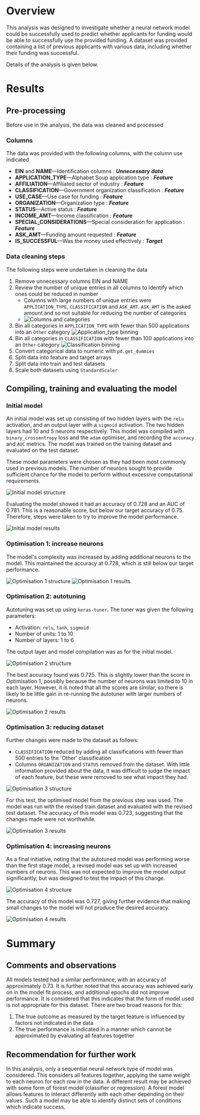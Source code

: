 # Overview

This analysis was designed to investigate whether a neural network model could be successfully used to predict whether applicants for funding would be able to successfully use the provided funding. A dataset was provided containing a list of previous applicants with various data, including whether their funding was successful.

Details of the analysis is given below.

# Results

## Pre-processing

Before use in the analysis, the data was cleaned and processed

### Columns

The data was provided with the following columns, with the column use indicated

* **EIN** and **NAME**—Identification columns : ***Unnecessary data***
* **APPLICATION_TYPE**—Alphabet Soup application type : ***Feature***
* **AFFILIATION**—Affiliated sector of industry : ***Feature***
* **CLASSIFICATION**—Government organization classification : ***Feature***
* **USE_CASE**—Use case for funding : ***Feature***
* **ORGANIZATION**—Organization type : ***Feature***
* **STATUS**—Active status : ***Feature***
* **INCOME_AMT**—Income classification : ***Feature***
* **SPECIAL_CONSIDERATIONS**—Special consideration for application : ***Feature***
* **ASK_AMT**—Funding amount requested : ***Feature***
* **IS_SUCCESSFUL**—Was the money used effectively : ***Target***

### Data cleaning steps

The following steps were undertaken in cleaning the data

1. Remove unnecessary columns EIN and NAME
2. Review the number of unique entries in all columns to identify which ones could be reduced in number
   - Columns with large numbers of unique entries were `APPLICATION_TYPE`, `CLASSIFICATION` and `ASK_AMT`. `ASK_AMT` is the asked amount and so not suitable for reducing the number of categories  
   - ![Columns and categories](img/columns.png)
3. Bin all categories in `APPLICATION_TYPE` with fewer than 500 applications into an `Other` category  ![Application_type binning](img/application_type.png)
4. Bin all categories in `CLASSIFICATION` with fewer than 100 applications into an `Other` category  ![Classification binning](img/classification.png)
5. Convert categorical data to numeric with `pd.get_dummies`
6. Split data into feature and target arrays
7. Split data into train and test datasets
8. Scale both datasets using `StandardScaler`

## Compiling, training and evaluating the model

### Initial model

An initial model was set up consisting of two hidden layers with the `relu` activation, and an output layer with a `sigmoid` activation. The two hidden layers had 10 and 5 neurons respectively. This model was compiled with `binary_crossentropy` loss and the `adam` optimiser, and recording the `accuracy` and `AUC` metrics. The model was trained on the training dataset and evaluated on the test dataset.

These model parameters were chosen as they had been most commonly used in previous models. The number of neurons sought to provide sufficient chance for the model to perform without excessive computational requirements.

![Initial model structure](img/initial_structure.png)

Evaluating the model showed it had an accuracy of 0.728 and an AUC of 0.781. This is a reasonable score, but below our target accuracy of 0.75. Therefore, steps were taken to try to improve the model performance.

![Initial model results](img/initial_results.png)

### Optimisation 1: increase neurons

The model's complexity was increased by adding additional neurons to the model. This maintained the accuracy at 0.728, which is still below our target performance.

![Optimisation 1 structure](img/opt1_structure.png)
![Optimisation 1 results](img/opt1_results.png)

### Optimisation 2: autotuning

Autotuning was set up using `keras-tuner`. The tuner was given the following parameters:
- Activation: `relu`, `tanh`, `sigmoid`
- Number of units: 1 to 10
- Number of layers: 1 to 6

The output layer and model compilation was as for the initial model.

![Optimisation 2 structure](img/opt2_structure.png)

The best accuracy found was 0.725. This is slightly lower than the score in Optimisation 1, possibly because the number of neurons was limited to 10 in each layer. However, it is noted that all the scores are similar, so there is likely to be little gain in re-running the autotuner with larger numbers of neurons.

![Optimisation 2 results](img/opt2_results.png)

### Optimisation 3: reducing dataset

Further changes were made to the dataset as follows:

- `CLASSIFICATION` reduced by adding all classifications with fewer than 500 entries to the 'Other' classification
- Columns `ORGANIZATION` and `STATUS` removed from the dataset. With little information provided about the data, it was difficult to judge the impact of each feature, but these were removed to see what impact they had.

![Optimisation 3 structure](img/opt3_structure.png)

For this test, the optimised model from the previous step was used. The model was run with the revised train dataset and evaluated with the revised test dataset. The accuracy of this model was 0.723, suggesting that the changes made were not worthwhile.

![Optimisation 3 results](img/opt3_results.png)

### Optimisation 4: increasing neurons

As a final initiative, noting that the autotuned model was performing worse than the first stage model, a revised model was set up with increased numbers of neurons. This was not expected to improve the model output significantly, but was designed to test the impact of this change.

![Optimisation 4 structure](img/opt4_structure.png)

The accuracy of this model was 0.727, giving further evidence that making small changes to the model will not produce the desired accuracy.

![Optimisation 4 results](img/opt4_results.png)

# Summary
## Comments and observations

All models tested had a similar performance, with an accuracy of approximately 0.73. It is further noted that this accuracy was achieved early on in the model fit process, and additional epochs did not improve performance. It is considered that this indicates that the form of model used is not appropriate for this dataset. There are two broad reasons for this:

1. The true outcome as measured by the target feature is influenced by factors not indicated in the data
2. The true performance is indicated in a manner which cannot be approximated by evaluating all features together

## Recommendation for further work
In this analysis, only a sequential neural network type of model was considered. This considers all features together, applying the same weight to each neuron for each row in the data. A different result may be achieved with some form of forest model (classifier or regression). A forest model allows features to interact differently with each other depending on their values. Such a model may be able to identify distinct sets of conditions which indicate success.


